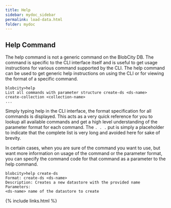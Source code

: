 ```yaml
---
title: Help
sidebar: mydoc_sidebar
permalink: load-data.html
folder: mydoc
---
```


## Help Command

The help command is not a generic command on the BlobCity DB. The command is specific to the CLI interface itself and is useful to get usage instructions for various command supported by the CLI. The help command can be used to get generic help instructions on using the CLI or for viewing the format of a specific command.

```
blobcity>help
List all commands with parameter structure create-ds <ds-name>
create-collection <collection-name>
...
```
Simply typing help in the CLI interface, the format specification for all commands is displayed. This acts as a very quick reference for you to lookup all available commands and get a high level understanding of the parameter format for each command. The `. . .` put is simply a placeholder to indicate that the complete list is very long and avoided here for sake of brevity.

In certain cases, when you are sure of the command you want to use, but want more information on usage of the command or the parameter format, you can specify the command code for that command as a parameter to the help command.
```
blobcity>help create-ds
Format: create-ds <ds-name>
Description: Creates a new datastore with the provided name
Parameters:
<ds-name> name of the datastore to create
```

{% include links.html %}